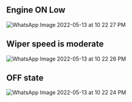 ## Engine ON Low

![WhatsApp Image 2022-05-13 at 10 22 27 PM](https://user-images.githubusercontent.com/74194006/168332150-caa612f0-3fe5-4901-b4a9-795ffb5cbd85.jpeg)

## Wiper speed is moderate

![WhatsApp Image 2022-05-13 at 10 22 26 PM](https://user-images.githubusercontent.com/74194006/168332611-8b8e5bad-71dd-4a6c-8806-647b1d97d72c.jpeg)

## OFF state

![WhatsApp Image 2022-05-13 at 10 22 24 PM](https://user-images.githubusercontent.com/74194006/168332659-55e4dac8-aa08-4741-9794-151f8661b531.jpeg)
